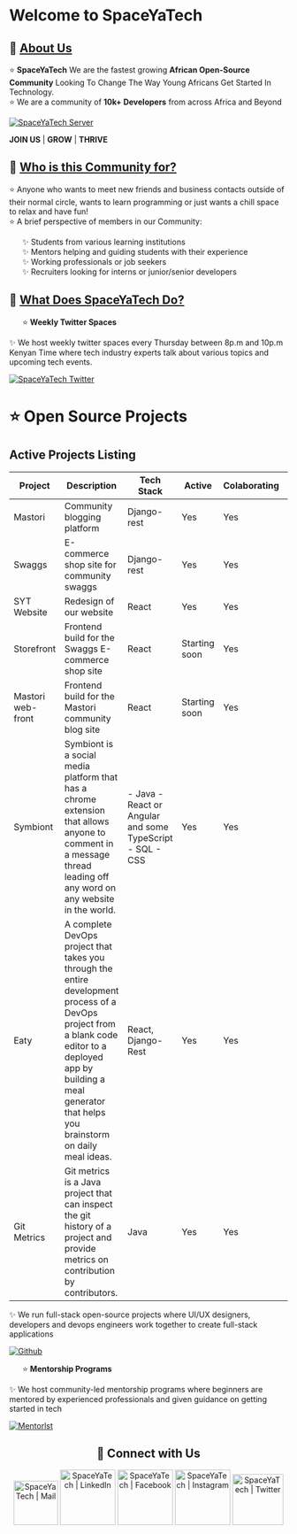 # Welcome to SpaceYaTech
<h2>📌 <ins>About Us</ins></h2>
<p>
  ⭐ <b>SpaceYaTech</b> We are the fastest growing <b>African Open-Source Community</b> Looking To Change The Way Young Africans Get Started In Technology.<br>
  ⭐ We are a community of <b>10k+ Developers</b> from across Africa and Beyond 
  </p>
 
 [![SpaceYaTech Server](https://dcbadge.vercel.app/api/server/wThVRr8NTN)](https://discord.gg/wThVRr8NTN)  <br>

**JOIN US** | **GROW** | **THRIVE**
  <h2>📌 <ins>Who is this Community for?</ins></h2>
<p>
    ⭐ Anyone who wants to meet new friends and business contacts outside of their normal circle, wants to learn programming or just wants a chill space to relax and have fun! <br>
    ⭐ A brief perspective of members in our Community: <br> 
    <ul>
        ✨ Students from various learning institutions <br> 
        ✨ Mentors helping and guiding students with their experience <br> 
        ✨ Working professionals or job seekers <br>
        ✨ Recruiters looking for interns or junior/senior developers <br>
     </ul>
</p>

<h2>📌 <ins>What Does SpaceYaTech Do?</ins></h2>

<ul>
  ⭐ <b>Weekly Twitter Spaces</b>
</ul>
<p>
 ✨ We host weekly twitter spaces every Thursday between 8p.m and 10p.m Kenyan Time where tech industry experts talk about various topics and upcoming tech events. 
  </p>

[![SpaceYaTech Twitter](https://img.shields.io/badge/Twitter-1DA1F2?style=for-the-badge&logo=twitter&logoColor=white)](https://twitter.com/SpaceyaTech)

# ⭐ Open Source Projects 
## Active Projects Listing
  |  Project  | Description   | Tech Stack | Active   | Colaborating  | Links |
|---|---|---|---|---|---|
| Mastori  |Community blogging  platform  | Django-rest | Yes | Yes | [mastori](https://github.com/SpaceyaTech/mastori) |
| Swaggs |E-commerce shop site for community swaggs | Django-rest | Yes |  Yes | [Swaggs](https://github.com/SpaceyaTech/shop-service) |
| SYT Website |Redesign of our website  | React | Yes  |  Yes |  [website](https://github.com/SpaceyaTech/SYT-Web-Redesign) |
| Storefront | Frontend build for the Swaggs E-commerce shop site| React | Starting soon | Yes | N/A |
| Mastori web-front  | Frontend build for the Mastori community blog site| React | Starting soon | Yes | [Mastori Frontend](https://github.com/SpaceyaTech/mastori-frontend) |
| Symbiont | Symbiont is a social media platform that has a chrome extension that allows anyone to comment in a message thread leading off any word on any website in the world. | - Java - React or Angular and some TypeScript - SQL - CSS | Yes | Yes | [Symbiont Onboarding](https://docs.google.com/document/d/1C4uq56bHiaxLsYFu82Qtqnzj0hUORstzf6eQfcelVrk/edit?usp=sharing)|
| Eaty | A complete DevOps project that takes you through the entire development process of a DevOps project from a blank code editor to  a deployed app by building a meal generator that helps you brainstorm on daily meal ideas.| React, Django-Rest| Yes| Yes| [Eaty](https://github.com/Code-AfterWork/eaty)|
| Git Metrics | Git metrics is a Java project that can inspect the git history of a project and provide metrics on contribution by contributors. | Java | Yes| Yes| [Git Metrics](https://github.com/SpaceyaTech/support/wiki/Git-Metrics-Project)|
<p>
 ✨ We run full-stack open-source projects where UI/UX designers, developers and devops engineers work together to create full-stack applications
</p>
  
  [![Github](https://img.shields.io/github/followers/SpaceyaTech.svg?style=social&label=Following&maxAge=2592000)](https://github.com/SpaceyaTech/) 
  
<ul>
  ⭐ <b> Mentorship Programs</b>
  </ul>
<p>
 ✨ We host community-led mentorship programs where beginners are mentored by experienced professionals and given guidance on getting started in tech
 </p> 
 
[![Mentorlst](https://img.shields.io/badge/Mentorlst-c628ed?style=for-the-badge&logoColor=white)](https://www.mentorlst.com/)
 
<div align="center">
    
<h2 align="center"> 🔗 Connect with Us </h2>
    
[<img alt="SpaceYaTech | Mail" width="80px" src="https://img.shields.io/badge/-Gmail-000000?logo=gmail&Color=0A66C2&style=flat-square" />](mailto:info@spaceyatech.com)
    [<img alt="SpaceYaTech | LinkedIn" width="100px" src="https://img.shields.io/badge/-LinkedIn-000000?logo=linkedin&Color=0A66C2&style=flat-square" />](https://www.linkedin.com/company/spaceyatech/)
    [<img alt="SpaceYaTech | Facebook" width="100px" src="https://img.shields.io/badge/-Facebook-000000?logo=facebook&Color=0A66C2&style=flat-square" />](https://www.facebook.com/)
    [<img alt="SpaceYaTech | Instagram" width="100px" src="https://img.shields.io/badge/-Instagram-000000?logo=instagram&Color=0A66C2&style=flat-square" />](https://www.instagram.com/)
    [<img alt="SpaceYaTech | Twitter" width="92px" src="https://img.shields.io/badge/-Twitter-000000?logo=twitter&Color=0A66C2&style=flat-square" />](https://twitter.com/SpaceyaTech)
    
</div>


<!--

**Here are some ideas to get you started:**

🙋‍♀️ A short introduction - what is your organization all about?
🌈 Contribution guidelines - how can the community get involved?
👩‍💻 Useful resources - where can the community find your docs? Is there anything else the community should know?
🍿 Fun facts - what does your team eat for breakfast?
🧙 Remember, you can do mighty things with the power of [Markdown](https://docs.github.com/github/writing-on-github/getting-started-with-writing-and-formatting-on-github/basic-writing-and-formatting-syntax)
-->
